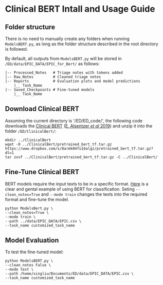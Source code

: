 # Clinical BERT Intall and Usage Guide

## Folder structure
There is no need to manually create any folders when running `ModelsBERT.py`, as long as the folder structure described in the root directory is followed. 

By default, all outputs from `ModelsBERT.py` will be stored in `/ED/data/EPIC_DATA/EPIC_for_Bert/` as follows:

```
|-- Processed_Notes   # Triage notes with tokens added
|-- Raw_Notes         # Cleaned triage notes
|-- Reports           # Evaluation plots and model predictions
    |__ Task_Name
|-- Saved_Checkpoints # Fine-tuned models
    |__ Task_Name
```

## Download Clinical BERT
Assuming the current directory is '/ED/ED_code/', the following code downloads the [Clinical BERT](https://github.com/EmilyAlsentzer/clinicalBERT) ([E. Alsentzer *et al* 2019](https://arxiv.org/abs/1904.03323)) and unzip it into the folder `/ED/ClinicalBert/`:
```
mkdir ../ClinicalBert
wget -O ../ClinicalBert/pretrained_bert_tf.tar.gz https://www.dropbox.com/s/8armk04fu16algz/pretrained_bert_tf.tar.gz?dl=1
tar zxvf ../ClinicalBert/pretrained_bert_tf.tar.gz -C ../ClinicalBert/
```

## Fine-Tune Clinical BERT
BERT models require the input texts to be in a specific format. [Here](https://medium.com/swlh/a-simple-guide-on-using-bert-for-text-classification-bbf041ac8d04) is a clear and gental example of using BERT for classification. Seting `--clean_notes=True` and `--mode train` changes the texts into the required format and fine-tune the model.
```
python ModelsBert.py \
--clean_notes=True \
--mode train \
--path ../data/EPIC_DATA/EPIC.csv \
--task_name customized_task_name
```

## Model Evaluation
To test the fine-tuned model:
```
python ModelsBERT.py \
--clean_notes False \
--mode test \
--path /home/xingliu/Documents/ED/data/EPIC_DATA/EPIC.csv \
--task_name customized_task_name
```
